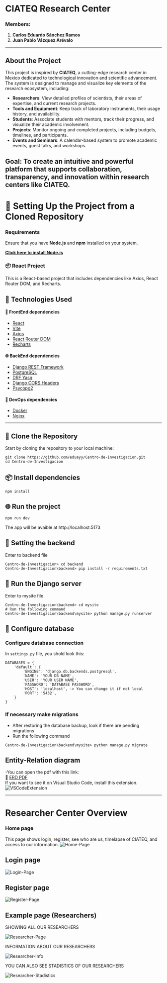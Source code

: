 # **CIATEQ Research Center**

### **Members:**
1. **Carlos Eduardo Sánchez Ramos**
2. **Juan Pablo Vázquez Arévalo**

---

## **About the Project**

This project is inspired by **CIATEQ**, a cutting-edge research center in Mexico dedicated to technological innovation and scientific advancement. The system is designed to manage and visualize key elements of the research ecosystem, including:

- **Researchers**: View detailed profiles of scientists, their areas of expertise, and current research projects.
- **Tools and Equipment**: Keep track of laboratory instruments, their usage history, and availability.
- **Students**: Associate students with mentors, track their progress, and visualize their academic involvement.
- **Projects**: Monitor ongoing and completed projects, including budgets, timelines, and participants.
- **Events and Seminars**: A calendar-based system to promote academic events, guest talks, and workshops.

**Goal**: To create an intuitive and powerful platform that supports collaboration, transparency, and innovation within research centers like CIATEQ.  
---
# 🚀 Setting Up the Project from a Cloned Repository  

### **Requirements**  
Ensure that you have **Node.js** and **npm** installed on your system.

[**Click here to install Node.js**](https://nodejs.org/)

### 📦 React Project

This is a React-based project that includes dependencies like Axios, React Router DOM, and Recharts.

## 🚀 Technologies Used
#### 🤳 FrontEnd dependencies
- [React](https://reactjs.org/)
- [Vite](https://vitejs.dev/)
- [Axios](https://axios-http.com/)
- [React Router DOM](https://reactrouter.com/)
- [Recharts](https://recharts.org/)
#### 🌐 BackEnd dependencies
- [Django REST Framework](https://www.django-rest-framework.org/)
- [PostgreSQL](https://www.postgresql.org/)
- [DRF Yasg](https://drf-yasg.readthedocs.io/)
- [Django CORS Headers](https://pypi.org/project/django-cors-headers/)
- [Psycopg2](https://pypi.org/project/psycopg2/)
#### 👾 DevOps dependencies  
- [Docker](https://www.docker.com/)
- [Nginx](https://www.nginx.com/)
---

## 📁 Clone the Repository

Start by cloning the repository to your local machine:

```
git clone https://github.com/eduayy/Centro-de-Investigacion.git
cd Centro-de-Investigacion
```

## 📦 Install dependencies

```
npm install
```

## 🌐 Run the project
```
npm run dev
```
The app will be avaible at http://localhost:5173 

## 🎯 Setting the backend
Enter to backend file
```
Centro-de-Investigacion> cd backend
Centro-de-Investigacion\backend> pip install -r requirements.txt
```

## 🤖 Run the Django server 
Enter to mysite file.
```
Centro-de-Investigacion\backend> cd mysite
# Run the following command
Centro-de-Investigacion\backend\mysite> python manage.py runserver
```
## 🎰 Configure database 

### Configure database connection
In `settings.py` file, you shold look this:
```
DATABASES = {
    'default': {
        'ENGINE': 'django.db.backends.postgresql',
        'NAME': 'YOUR DB NAME',
        'USER': 'YOUR USER NAME',
        'PASSWORD': 'DATABASE PASSWORD',
        'HOST': 'localhost', -> You can change it if not local
        'PORT': '5432',
    }
}
```

### If necessary make migrations
- After restoring the database backup, look if there are pending migrations
- Run the following command
```
Centro-de-Investigacion\backend\mysite> python manage.py migrate
```

## Entity-Relation diagram  
-You can open the pdf with this link:  
📄 [ERD PDF](./ERD-RESEARCHER-CENTER.pdf)  
If you want to see it on Visual Studio Code, install this extension.  
![VSCodeExtension](https://github.com/user-attachments/assets/1d89afab-f617-4dbf-8c0f-864696d5b8b3)

---  
# Researcher Center Overview

### Home page
This page shows login, register, see who are us, timelapse of CIATEQ, and access to our information. 
![Home-Page](https://github.com/user-attachments/assets/1945c803-9221-4a60-aefe-6e87976d66c1)

## Login page  

![Login-Page](https://github.com/user-attachments/assets/570c1213-92cd-4e49-aeca-65e415ff1d6e)

## Register page  

![Register-Page](https://github.com/user-attachments/assets/9123b4d2-5255-499d-878b-45a03807f562)

## Example page (Researchers)

SHOWING ALL OUR RESEARCHERS  

![Researcher-Page](https://github.com/user-attachments/assets/f3638fdb-f947-45c0-9f17-27edd5edca87)  

INFORMATION ABOUT OUR RESEARCHERS  

![Researcher-Info](https://github.com/user-attachments/assets/5f06fdd0-bec1-46d4-87ed-1846fd935ae2)

YOU CAN ALSO SEE STADISTICS OF OUR RESEARCHERS

![Researcher-Stadistics](https://github.com/user-attachments/assets/fe63d491-e85b-489a-ae11-6b6c967da01d)


